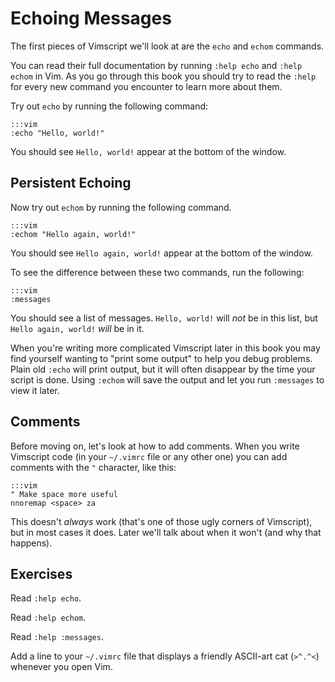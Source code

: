 Echoing Messages
================

The first pieces of Vimscript we'll look at are the `echo` and `echom` commands.

You can read their full documentation by running `:help echo` and `:help echom`
in Vim.  As you go through this book you should try to read the `:help` for
every new command you encounter to learn more about them.

Try out `echo` by running the following command:

    :::vim
    :echo "Hello, world!"

You should see `Hello, world!` appear at the bottom of the window.

Persistent Echoing
------------------

Now try out `echom` by running the following command.

    :::vim
    :echom "Hello again, world!"

You should see `Hello again, world!` appear at the bottom of the window.

To see the difference between these two commands, run the following:

    :::vim
    :messages

You should see a list of messages.  `Hello, world!` will *not* be in this list,
but `Hello again, world!` *will* be in it.

When you're writing more complicated Vimscript later in this book you may find
yourself wanting to "print some output" to help you debug problems.  Plain old
`:echo` will print output, but it will often disappear by the time your script
is done.  Using `:echom` will save the output and let you run `:messages` to
view it later.

Comments
--------

Before moving on, let's look at how to add comments.  When you write Vimscript
code (in your `~/.vimrc` file or any other one) you can add comments with the
`"` character, like this:

    :::vim
    " Make space more useful
    nnoremap <space> za

This doesn't *always* work (that's one of those ugly corners of Vimscript), but
in most cases it does.  Later we'll talk about when it won't (and why that
happens).

Exercises
---------

Read `:help echo`.

Read `:help echom`.

Read `:help :messages`.

Add a line to your `~/.vimrc` file that displays a friendly ASCII-art cat
(`>^.^<`) whenever you open Vim.

